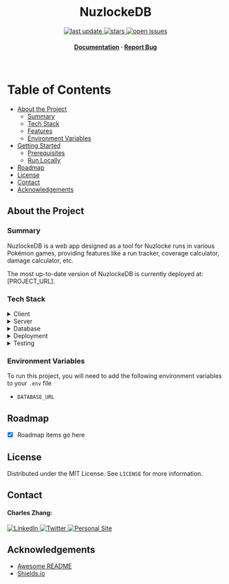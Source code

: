 <div align="center">

<!-- Title -->

<!-- <img src="assets/main.webp" alt="logo" width="200" height="auto" /> -->
<h1>NuzlockeDB</h1>

<!-- Badges -->

<p>
    <a href="">
        <img src="https://img.shields.io/github/last-commit/czhangy/nuzlocke-db" alt="last update" />
    </a>
    <a href="https://github.com/czhangy/nuzlocke-db/stargazers">
        <img src="https://img.shields.io/github/stars/czhangy/nuzlocke-db" alt="stars" />
    </a>
    <a href="https://github.com/czhangy/nuzlocke-db/issues/">
        <img src="https://img.shields.io/github/issues/czhangy/nuzlocke-db" alt="open issues" />
</p>
<h4>
    <a href="https://github.com/czhangy/nuzlocke-db">Documentation</a>
    <span> · </span>
    <a href="https://github.com/czhangy/nuzlocke-db/issues">Report Bug</a>
</h4>

</div>

<br />

<!-- Table of Contents -->

# Table of Contents

-   [About the Project](#about-the-project)
    -   [Summary](#summary)
    -   [Tech Stack](#tech-stack)
    -   [Features](#features)
    -   [Environment Variables](#environment-variables)
-   [Getting Started](#getting-started)
    -   [Prerequisites](#prerequisites)
    -   [Run Locally](#run-locally)
-   [Roadmap](#roadmap)
-   [License](#license)
-   [Contact](#contact)
-   [Acknowledgements](#acknowledgements)

<!-- About the Project -->

## About the Project

<!-- Summary -->

### Summary

NuzlockeDB is a web app designed as a tool for Nuzlocke runs in various Pokémon games, providing features like a run tracker, coverage calculator, damage calculator, etc.

The most up-to-date version of NuzlockeDB is currently deployed at: [PROJECT_URL].

<!-- Tech Stack -->

### Tech Stack

<!-- Shields.io Badges: https://github.com/Ileriayo/markdown-badges -->

<details>
    <summary>Client</summary>
    <br />
    <a href="https://www.typescriptlang.org/">
        <img src="https://img.shields.io/badge/typescript-%23007ACC.svg?style=for-the-badge&logo=typescript&logoColor=white" alt="TypeScript" />
    </a>
    <a href="https://nextjs.org/">
        <img src="https://img.shields.io/badge/Next-black?style=for-the-badge&logo=next.js&logoColor=white" alt="NextJS" />
    </a>
    <a href="https://reactjs.org/">
        <img src="https://img.shields.io/badge/react-%2320232a.svg?style=for-the-badge&logo=react&logoColor=%2361DAFB" alt="ReactJS" />
    </a>
    <a href="https://sass-lang.com/">
        <img src="https://img.shields.io/badge/SASS-hotpink.svg?style=for-the-badge&logo=SASS&logoColor=white" alt="SASS" />
    </a>
</details>

<details>
    <summary>Server</summary>
    <br />
    <a href="https://www.typescriptlang.org/">
        <img src="https://img.shields.io/badge/typescript-%23007ACC.svg?style=for-the-badge&logo=typescript&logoColor=white" alt="TypeScript" />
    </a>
    <a href="https://nextjs.org/">
        <img src="https://img.shields.io/badge/Next-black?style=for-the-badge&logo=next.js&logoColor=white" alt="NextJS" />
    </a>
    <a href="https://www.prisma.io/">
        <img src="https://img.shields.io/badge/Prisma-3982CE?style=for-the-badge&logo=Prisma&logoColor=white" alt="Prisma" />
    </a>
</details>

<details>
    <summary>Database</summary>
    <br />
    <a href="https://www.postgresql.org/">
        <img src="https://img.shields.io/badge/postgres-%23316192.svg?style=for-the-badge&logo=postgresql&logoColor=white" alt="PostgreSQL" />
    </a>
</details>

<details>
    <summary>Deployment</summary>
    <br />
    <a href="https://www.vercel.com/">
        <img src="https://img.shields.io/badge/-vercel-black?logo=vercel&logoColor=white&style=for-the-badge" alt="Vercel" />
    </a>
</details>

<details>
    <summary>Testing</summary>
    <br />
    <a href="https://jestjs.io/">
        <img src="https://img.shields.io/badge/-jest-%23C21325?style=for-the-badge&logo=jest&logoColor=white" alt="Jest" />
    </a>
    <a href="https://testing-library.com/">
        <img src="https://img.shields.io/badge/-TestingLibrary-%23E33332?style=for-the-badge&logo=testing-library&logoColor=white" alt="Testing Library" />
    </a>
</details>

<!-- Env Variables -->

### Environment Variables

To run this project, you will need to add the following environment variables to your `.env` file

-   `DATABASE_URL`

<!-- Roadmap -->

## Roadmap

-   [x] Roadmap items go here

## License

Distributed under the MIT License. See `LICENSE` for more information.

<!-- Contact -->

## Contact

#### Charles Zhang:

<a href="https://www.linkedin.com/in/charles-zhang-14746519b/">
    <img src="https://img.shields.io/badge/LinkedIn-0077B5?style=for-the-badge&logo=linkedin&logoColor=white" alt="LinkedIn" />
</a>
<a href="https://twitter.com/czhangy_">
    <img src="https://img.shields.io/badge/Twitter-1DA1F2?style=for-the-badge&logo=twitter&logoColor=white" alt="Twitter" />
</a>
<a href="https://czhangy.io">
    <img src="https://img.shields.io/badge/-personal%20site-darkgrey?logo=code-review&logoColor=white&style=for-the-badge" alt="Personal Site" />
</a>

<!-- Acknowledgments -->

## Acknowledgements

-   [Awesome README](https://github.com/matiassingers/awesome-readme)
-   [Shields.io](https://shields.io/)
